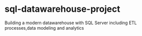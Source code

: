 # sql-datawarehouse-project
Building a modern datawarehouse with SQL Server including ETL processes,data modeling and analytics
